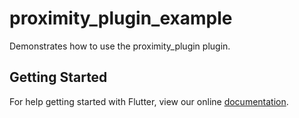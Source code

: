 # proximity_plugin_example

Demonstrates how to use the proximity_plugin plugin.

## Getting Started

For help getting started with Flutter, view our online
[documentation](http://flutter.io/).
